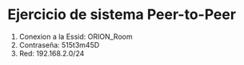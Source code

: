 # Ejercicio de sistema Peer-to-Peer

1. Conexion a la Essid: ORION_Room
2. Contraseña: 515t3m45D
3. Red: 192.168.2.0/24


